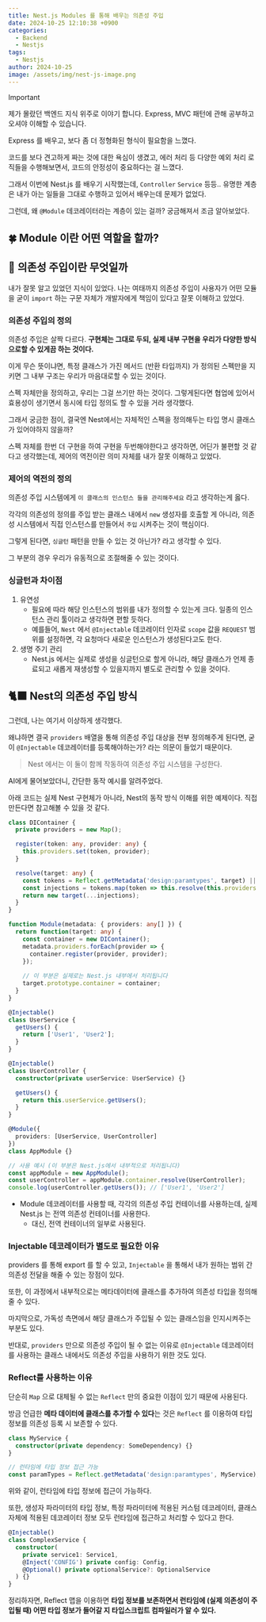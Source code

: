 ```yaml
---
title: Nest.js Modules 를 통해 배우는 의존성 주입
date: 2024-10-25 12:10:38 +0900
categories:
  - Backend
  - Nestjs
tags:
  - Nestjs
author: 2024-10-25
image: /assets/img/nest-js-image.png
---
```

> [!important]
> 
> 제가 몰랐던 백엔드 지식 위주로 이야기 합니다.
> Express, MVC 패턴에 관해 공부하고 오셔야 이해할 수 있습니다.

Express 를 배우고, 보다 좀 더 정형화된 형식이 필요함을 느꼈다. 

코드를 보다 견고하게 짜는 것에 대한 욕심이 생겼고, 에러 처리 등 다양한 예외 처리 로직들을 수행해보면서, 코드의 안정성이 중요하다는 걸 느꼈다.

그래서 이번에 Nest.js 를 배우기 시작했는데, `Controller` `Service` 등등.. 유명한 계층은 내가 아는 일들을 그대로 수행하고 있어서 배우는데 문제가 없었다.

그런데, 왜 `@Module` 데코레이터라는 계층이 있는 걸까? 궁금해져서 조금 알아보았다.
## 🍀 Module 이란 어떤 역할을 할까?
## 💉 의존성 주입이란 무엇일까

내가 잘못 알고 있었던 지식이 있었다.
나는 여태까지 의존성 주입이 사용자가 어떤 모듈을 굳이 `import` 하는 구문 자체가 개발자에게 책임이 있다고 잘못 이해하고 있었다.

### 의존성 주입의 정의

의존성 주입은 살짝 다르다. **구현체는 그대로 두되, 실제 내부 구현을 우리가 다양한 방식으로할 수 있게끔 하는 것이다.**

이게 무슨 뜻이냐면, 특정 클래스가 가진 메서드 (반환 타입까지) 가 정의된 스펙만을 지키면 그 내부 구조는 우리가 마음대로할 수 있는 것이다.

스펙 자체만을 정의하고, 우리는 그걸 쓰기만 하는 것이다.  그렇게된다면 협업에 있어서 효용성이 생기면서 동시에 타입 정의도 할 수 있을 거라 생각했다.

그래서 궁금한 점이, 결국엔 Nest에서는 자체적인 스펙을 정의해두는 타입 명시 클래스가 있어야하지 않을까?

스펙 자체를 한번 더 구현을 하여 구현을 두번해야한다고 생각하면, 어딘가 불편할 것 같다고 생각했는데, 제어의 역전이란 의미 자체를 내가 잘못 이해하고 있었다.

### 제어의 역전의 정의

의존성 주입 시스템에게 `이 클래스의 인스턴스 들을 관리해주세요` 라고 생각하는게 옳다. 

각각의 의존성의 정의를 주입 받는 클래스 내에서 `new` 생성자를 호출할 게 아니라, 의존성 시스템에서 직접 인스턴스를 만들어서 `주입` 시켜주는 것이 핵심이다.

그렇게 된다면, `싱글턴` 패턴을 만들 수 있는 것 아닌가? 라고 생각할 수 있다.

그 부분의 경우 우리가 유동적으로 조절해줄 수 있는 것이다. 

### 싱글턴과 차이점

1. 유연성 
	- 필요에 따라 해당 인스턴스의 범위를 내가 정의할 수 있는게 크다. 일종의 인스턴스 관리 툴이라고 생각하면 편할 듯하다.
	- 예를들어, `Nest` 에서 `@Injectable` 데코레이터 인자로 `scope` 값을 `REQUEST` 범위를 설정하면, 각 요청마다 새로운 인스턴스가 생성된다고도 한다.
1. 생명 주기 관리
	- Nest.js 에서는 실제로 생성을 싱글턴으로 할게 아니라, 해당 클래스가 언제 종료되고 새롭게 재생성할 수 있을지까지 별도로 관리할 수 있을 것이다.
## 🐈‍⬛ Nest의 의존성 주입 방식

그런데, 나는 여기서 이상하게 생각했다.

왜냐하면 결국 `providers` 배열을 통해 의존성 주입 대상을 전부 정의해주게 된다면, 굳이 `@Injectable` 데코레이터를 등록해야하는가? 라는 의문이 들었기 때문이다.

>  Nest 에서는 이 둘이 함께 작동하여 의존성 주입 시스템을 구성한다.

AI에게 물어보았더니, 간단한 동작 예시를 알려주었다.

아래 코드는 실제 Nest 구현체가 아니라, Nest의 동작 방식 이해를 위한 예제이다. 직접 만든다면 참고해볼 수 있을 것 같다.

```ts
class DIContainer {
  private providers = new Map();

  register(token: any, provider: any) {
    this.providers.set(token, provider);
  }

  resolve(target: any) {
    const tokens = Reflect.getMetadata('design:paramtypes', target) || [];
    const injections = tokens.map(token => this.resolve(this.providers.get(token)));
    return new target(...injections);
  }
}

function Module(metadata: { providers: any[] }) {
  return function(target: any) {
    const container = new DIContainer();
    metadata.providers.forEach(provider => {
      container.register(provider, provider);
    });
    
    // 이 부분은 실제로는 Nest.js 내부에서 처리됩니다
    target.prototype.container = container;
  }
}

@Injectable()
class UserService {
  getUsers() {
    return ['User1', 'User2'];
  }
}

@Injectable()
class UserController {
  constructor(private userService: UserService) {}

  getUsers() {
    return this.userService.getUsers();
  }
}

@Module({
  providers: [UserService, UserController]
})
class AppModule {}

// 사용 예시 (이 부분은 Nest.js에서 내부적으로 처리됩니다)
const appModule = new AppModule();
const userController = appModule.container.resolve(UserController);
console.log(userController.getUsers()); // ['User1', 'User2']
```

- Module 데코레이터를 사용할 때, 각각의 의존성 주입 컨테이너를 사용하는데, 실제 Nest.js 는 전역 의존성 컨테이너를 사용한다.
	- 대신, 전역 컨테이너의 일부로 사용된다.

### Injectable 데코레이터가 별도로 필요한 이유

providers 를 통해 export 를 할 수 있고, `Injectable` 을 통해서 내가 원하는 범위 간 의존성 전달을 해줄 수 있는 장점이 있다.

또한, 이 과정에서 내부적으로는 메타데이터에 클래스를 추가하여 의존성 타입을 정의해줄 수 있다.

마지막으로, 가독성 측면에서 해당 클래스가 주입될 수 있는 클래스임을 인지시켜주는 부분도 있다.

반대로, `providers` 만으로 의존성 주입이 될 수 없는 이유로 `@Injectable` 데코레이터를 사용하는 클래스 내에서도 의존성 주입을 사용하기 위한 것도 있다.

### Reflect를 사용하는 이유

단순히 `Map` 으로 대체될 수 없는 `Reflect` 만의 중요한 이점이 있기 때문에 사용된다.

방금 언급한 **메타 데이터에 클래스를 추가할 수 있다**는 것은 `Reflect` 를 이용하여 타입 정보를 의존성 등록 시 보존할 수 있다.

```ts
class MyService {
  constructor(private dependency: SomeDependency) {}
}

// 런타임에 타입 정보 접근 가능
const paramTypes = Reflect.getMetadata('design:paramtypes', MyService);
```

위와 같이, 런타임에 타입 정보에 접근이 가능하다.

또한, 생성자 파라미터의 타입 정보, 특정 파라미터에 적용된 커스텀 데코레이터, 클래스 자체에 적용된 데코레이터 정보 모두 런타임에 접근하고 처리할 수 있다고 한다.

```ts
@Injectable()
class ComplexService {
  constructor(
    private service1: Service1,
    @Inject('CONFIG') private config: Config,
    @Optional() private optionalService?: OptionalService
  ) {}
}
```

정리하자면, Reflect 맵을 이용하면 **타입 정보를 보존하면서 런타임에 (실제 의존성이 주입될 때) 어떤 타입 정보가 들어갈 지 타입스크립트 컴파일러가 알 수 있다.**

